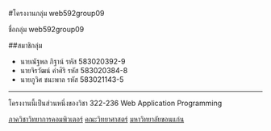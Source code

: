 #โครงงานกลุ่ม web592group09

ชื่อกลุ่ม web592group09

##สมาชิกลุ่ม
- นายณัฐพล ภิฐาน์   รหัส 583020392-9
- นายจิรวัฒน์ คำศิริ   รหัส 583020384-8
- นายภูวิศ ชนะพาล   รหัส 583021143-5

<hr>
โครงงานนี้เป็นส่วนหนึ่งของวิชา 322-236 Web Application Programming

[ภาควิชาวิทยาการคอมพิวเตอร์](http://www.cs.kku.ac.th/)
[คณะวิทยาศาสตร์](http://www.sc.kku.ac.th/)
[มหาวิทยาลัยขอนแก่น](http://www.kku.ac.th/)

